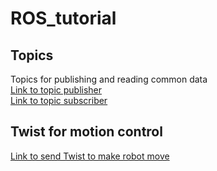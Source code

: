 # ROS_tutorial
## Topics
Topics for publishing and reading common data <br>
[Link to topic publisher](topic_test_publisher.py)<br>
[Link to topic subscriber](topic_test_subscriber.py) <br>
## Twist for motion control <br>
[Link to send Twist to make robot move](send_twist.py) <br>
